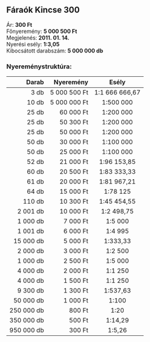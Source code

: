 ## Fáraók Kincse 300

Ár: **300 Ft**<br/>
Főnyeremény: **5 000 500 Ft**<br/>
Megjelenés: **2011. 01. 14.**<br/>
Nyerési esély: **1:3,05**<br/>
Kibocsátott darabszám: **5 000 000 db**<br/>

### Nyereménystruktúra:
Darab|Nyeremény|Esély
---:|---:|:---:
3 db|5 000 500 Ft|1:1 666 666,67
10 db|5 000 000 Ft|1:500 000
25 db|60 000 Ft|1:200 000
25 db|50 300 Ft|1:200 000
25 db|50 000 Ft|1:200 000
50 db|30 000 Ft|1:100 000
50 db|25 000 Ft|1:100 000
52 db|21 000 Ft|1:96 153,85
60 db|20 500 Ft|1:83 333,33
61 db|20 000 Ft|1:81 967,21
64 db|15 000 Ft|1:78 125
110 db|10 300 Ft|1:45 454,55
2 001 db|10 000 Ft|1:2 498,75
1 000 db|7 000 Ft|1:5 000
1 001 db|6 000 Ft|1:4 995
15 000 db|5 000 Ft|1:333,33
2 000 db|3 000 Ft|1:2 500
1 000 db|2 500 Ft|1:5 000
4 000 db|2 000 Ft|1:1 250
4 000 db|1 500 Ft|1:1 250
9 300 db|1 300 Ft|1:537,63
50 000 db|1 000 Ft|1:100
250 000 db|800 Ft|1:20
350 000 db|500 Ft|1:14,29
950 000 db|300 Ft|1:5,26
